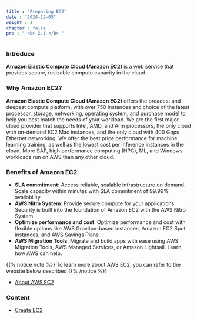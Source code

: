 ```yaml
---
title : "Preparing EC2"
date : "2024-12-05"
weight : 1
chapter : false
pre : " <b> 2.1 </b> "
---
```


### Introduce

**Amazon Elastic Compute Cloud (Amazon EC2)** is a web service that provides secure, resizable compute capacity in the cloud.

### Why Amazon EC2?

**Amazon Elastic Compute Cloud (Amazon EC2)** offers the broadest and deepest compute platform, with over 750 instances and choice of the latest processor, storage, networking, operating system, and purchase model to help you best match the needs of your workload. We are the first major cloud provider that supports Intel, AMD, and Arm processors, the only cloud with on-demand EC2 Mac instances, and the only cloud with 400 Gbps Ethernet networking. We offer the best price performance for machine learning training, as well as the lowest cost per inference instances in the cloud. More SAP, high performance computing (HPC), ML, and Windows workloads run on AWS than any other cloud.

### Benefits of Amazon EC2
- **SLA commitment**: Access reliable, scalable infrastructure on demand. Scale capacity within minutes with SLA commitment of 99.99% availability.
- **AWS Nitro System**: Provide secure compute for your applications. Security is built into the foundation of Amazon EC2 with the AWS Nitro System.
- **Optimize performance and cost**: Optimize performance and cost with flexible options like AWS Graviton-based instances, Amazon EC2 Spot instances, and AWS Savings Plans. 
- **AWS Migration Tools**: Migrate and build apps with ease using AWS Migration Tools, AWS Managed Services, or Amazon Lightsail. Learn how AWS can help.

{{% notice note %}}
To learn more about AWS EC2, you can refer to the website below described
{{% /notice %}}

- [About AWS EC2](https://aws.amazon.com/ec2/)

### Content
  - [Create EC2](2.1.1-createec2/)
